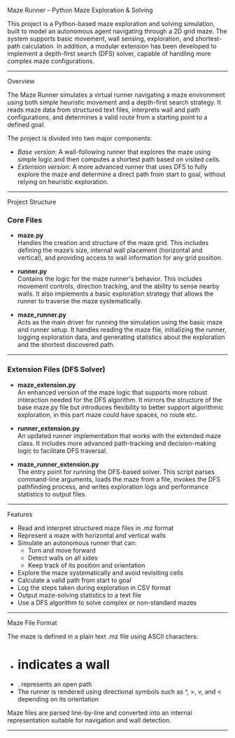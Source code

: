  Maze Runner – Python Maze Exploration & Solving

This project is a Python-based maze exploration and solving simulation, built to model an autonomous agent navigating through a 2D grid maze. 
The system supports basic movement, wall sensing, exploration, and shortest-path calculation. 
In addition, a modular extension has been developed to implement a depth-first search (DFS) solver, capable of handling more complex maze configurations.

---

Overview

The Maze Runner simulates a virtual runner navigating a maze environment using both simple heuristic movement and a depth-first search strategy. 
It reads maze data from structured text files, interprets wall and path configurations, and determines a valid route from a starting point to a defined goal.

The project is divided into two major components:

- *Base version*: A wall-following runner that explores the maze using simple logic and then computes a shortest path based on visited cells.
- *Extension version*: A more advanced runner that uses DFS to fully explore the maze and determine a direct path from start to goal, without relying on heuristic exploration.

---

Project Structure

### Core Files

- **maze.py**  
  Handles the creation and structure of the maze grid.
  This includes defining the maze’s size, internal wall placement (horizontal and vertical), and providing access to wall information for any grid position.

- **runner.py**  
  Contains the logic for the maze runner's behavior. This includes movement controls, direction tracking, and the ability to sense nearby walls.
  It also implements a basic exploration strategy that allows the runner to traverse the maze systematically.

- **maze_runner.py**  
  Acts as the main driver for running the simulation using the basic maze and runner setup.
  It handles reading the maze file, initializing the runner, logging exploration data, and generating statistics about the exploration and the shortest discovered path.

---

### Extension Files (DFS Solver)

- **maze_extension.py**  
  An enhanced version of the maze logic that supports more robust interaction needed for the DFS algorithm.
  It mirrors the structure of the base maze.py file but introduces flexibility to better support algorithmic exploration, in this part maze could have spaces, no route etc.

- **runner_extension.py**  
  An updated runner implementation that works with the extended maze class.
  It includes more advanced path-tracking and decision-making logic to facilitate DFS traversal.

- **maze_runner_extension.py**  
  The entry point for running the DFS-based solver.
  This script parses command-line arguments, loads the maze from a file, invokes the DFS pathfinding process, and writes exploration logs and performance statistics to output files.

---

 Features

- Read and interpret structured maze files in .mz format
- Represent a maze with horizontal and vertical walls
- Simulate an autonomous runner that can:
  - Turn and move forward
  - Detect walls on all sides
  - Keep track of its position and orientation
- Explore the maze systematically and avoid revisiting cells
- Calculate a valid path from start to goal
- Log the steps taken during exploration in CSV format
- Output maze-solving statistics to a text file
- Use a DFS algorithm to solve complex or non-standard mazes

---

Maze File Format

The maze is defined in a plain text .mz file using ASCII characters:

- # indicates a wall
- . represents an open path
- The runner is rendered using directional symbols such as ^, >, v, and < depending on its orientation

Maze files are parsed line-by-line and converted into an internal representation suitable for navigation and wall detection.

---
